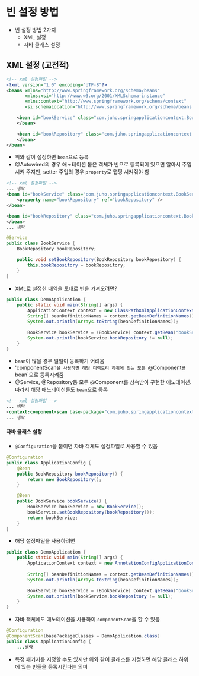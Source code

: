 # 빈 설정 방법
- 빈 설정 방법 2가지
	- XML 설정
	- 자바 클래스 설정

## XML 설정 (고전적)
```xml
<!-- xml 설정파일 -->
<?xml version="1.0" encoding="UTF-8"?>
<beans xmlns="http://www.springframework.org/schema/beans"
       xmlns:xsi="http://www.w3.org/2001/XMLSchema-instance"
       xmlns:context="http://www.springframework.org/schema/context"
       xsi:schemaLocation="http://www.springframework.org/schema/beans http://www.springframework.org/schema/beans/spring-beans.xsd http://www.springframework.org/schema/context http://www.springframework.org/schema/context/spring-context.xsd">

	<bean id="bookService" class="com.juho.springapplicationcontext.BookService">
	</bean>

	<bean id="bookRepository" class="com.juho.springapplicationcontext.BookRepository">
	</bean>
</bean>
```
- 위와 같이 설정하면 `bean`으로 등록
- @Autowired의 경우 애노테이션 붙은 객체가 빈으로 등록되어 있으면 알아서 주입시켜 주지만, setter 주입의 경우 `property`로 맵핑 시켜줘야 함
```xml
<!-- xml 설정파일 -->
... 생략
<bean id="bookService" class="com.juho.springapplicationcontext.BookService">
	<property name="bookRepository" ref="bookRepository" />
</bean>

<bean id="bookRepository" class="com.juho.springapplicationcontext.BookRepository">
</bean>
... 생략
```
```java
@Service
public class BookService {
    BookRepository bookRepository;

    public void setBookRepository(BookRepository bookRepository) {
        this.bookRepository = bookRepository;
    }
}
```
- XML로 설정한 내역을 토대로 빈을 가져오려면?
```java
public class DemoApplication {
    public static void main(String[] args) {
        ApplicationContext context = new ClassPathXmlApplicationContext("application.xml");
        String[] beanDefinitionNames = context.getBeanDefinitionNames();
        System.out.println(Arrays.toString(beanDefinitionNames));

        BookService bookService = (BookService) context.getBean("bookService");
        System.out.println(bookService.bookRepository != null);
    }
}
```
- `bean`이 많을 경우 일일이 등록하기 어려움
- 'componentScan`을 사용하면 해당 디렉토리 하위에 있는 모든 `@Component`를 `bean`으로 등록시켜줌 
- @Service, @Repository등 모두 @Component를 상속받아 구현한 애노테이션. 따라서 해당 애노테이션들도 `bean`으로 등록
```xml
<!-- xml 설정파일 -->
... 생략
<context:component-scan base-package="com.juho.springapplicationcontext"/>
... 생략
```

#### 자바 클래스 설정
- `@Configuration`을 붙이면 자바 객체도 설정파일로 사용할 수 있음
```java
@Configuration
public class ApplicationConfig {
    @Bean
    public BookRepository bookRepository() {
        return new BookRepository();
    }

    @Bean
    public BookService bookService() {
        BookService bookService = new BookService();
        bookService.setBookRepository(bookRepository());
        return bookService;
    }
}
```
- 해당 설정파일을 사용하려면
```java
public class DemoApplication {
    public static void main(String[] args) {
        ApplicationContext context = new AnnotationConfigApplicationContext(ApplicationConfig.class);
				
        String[] beanDefinitionNames = context.getBeanDefinitionNames();
        System.out.println(Arrays.toString(beanDefinitionNames));

        BookService bookService = (BookService) context.getBean("bookService");
        System.out.println(bookService.bookRepository != null);
    }
}
```
- 자바 객체에도 애노테이션을 사용하여 `componentScan`을 할 수 있음
```java
@Configuration
@ComponentScan(basePackageClasses = DemoApplication.class)
public class ApplicationConfig {
	...생략
```
- 특정 패키지를 지정할 수도 있지만 위와 같이 클래스를 지정하면 해당 클래스 하위에 있는 빈들을 등록시킨다는 의미